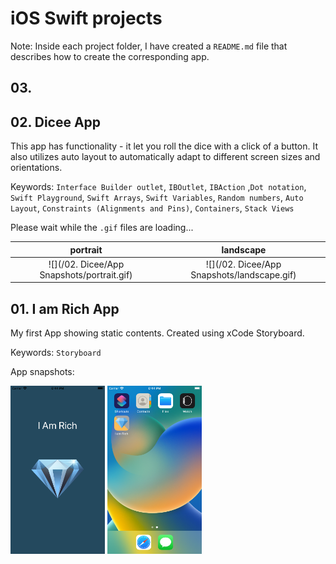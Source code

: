 # iOS Swift projects
Note: Inside each project folder, I have created a `README.md` file that describes how to create the corresponding app. 

## 03. 


## 02. Dicee App
This app has functionality - it let you roll the dice with a click of a button. It also utilizes auto layout to automatically adapt to different screen sizes and orientations. 

Keywords: `Interface Builder outlet`, `IBOutlet`, `IBAction` ,`Dot notation`, `Swift Playground`, `Swift Arrays`, `Swift Variables`, `Random numbers`, `Auto Layout`, `Constraints (Alignments and Pins)`, `Containers`, `Stack Views`

Please wait while the `.gif` files are loading...

| portrait | landscape |
:-------------------------:|:-------------------------:
![](/02. Dicee/App Snapshots/portrait.gif) | ![](/02. Dicee/App Snapshots/landscape.gif)


## 01. I am Rich App
My first App showing static contents. Created using xCode Storyboard.

Keywords: `Storyboard`

App snapshots:

<img src="/01. I am Rich/App Snapshots/portrait.png" width="30%"> 
<img src="/01. I am Rich/App Snapshots/Home Screen.png" width="30%">

